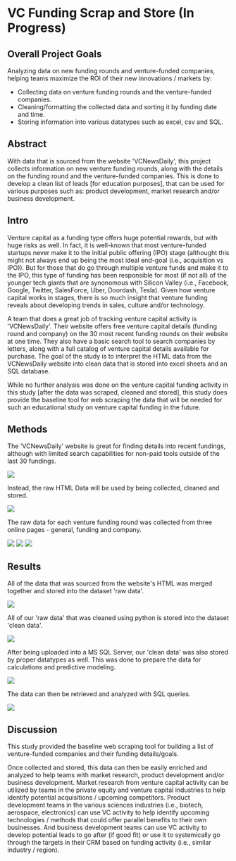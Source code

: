 # VC Funding Scrap and Store (In Progress)

## Overall Project Goals
Analyzing data on new funding rounds and venture-funded companies, helping teams maximize the ROI of their new innovations / markets by:
- Collecting data on venture funding rounds and the venture-funded companies.
- Cleaning/formatting the collected data and sorting it by funding date and time.
- Storing information into various datatypes such as excel, csv and SQL.

## Abstract
  With data that is sourced from the website 'VCNewsDaily', this project collects information on new venture funding rounds, along with the details on the funding round and the venture-funded companies. This is done to develop a clean list of leads [for education purposes], that can be used for various purposes such as: product development, market research and/or business development.

## Intro
  Venture capital as a funding type offers huge potential rewards, but with huge risks as well. In fact, it is well-known that most venture-funded startups never make it to the initial public offering (IPO) stage (althought this might not always end up being the most ideal end-goal (i.e., acquisition vs IPO)). But for those that do go through multiple venture funds and make it to the IPO, this type of funding has been responsible for most (if not all) of the younger tech giants that are synonomous with Silicon Valley (i.e., Facebook, Google, Twitter, SalesForce, Uber, Doordash, Tesla). Given how venture capital works in stages, there is so much insight that venture funding reveals about developing trends in sales, culture and/or technology.
  
  A team that does a great job of tracking venture capital activity is 'VCNewsDaily'. Their website offers free venture capital details (funding round and company) on the 30 most recent funding rounds on their website at one time. They also have a basic search tool to search companies by letters, along with a full catalog of venture capital details available for purchase. The goal of the study is to interpret the HTML data from the VCNewsDaily website into clean data that is stored into excel sheets and an SQL database.
  
  While no further analysis was done on the venture capital funding activity in this study [after the data was scraped, cleaned and stored], this study does provide the baseline tool for web scraping the data that will be needed for such an educational study on venture capital funding in the future.

## Methods
The 'VCNewsDaily' website is great for finding details into recent fundings, although with limited search capabilities for non-paid tools outside of the last 30 fundings.

![](images/VCNewsDaily%20-%20Website%20Sample.PNG)

Instead, the raw HTML Data will be used by being collected, cleaned and stored.

![](images/VCNewsDaily%20-%20Website%20HTML%20Sample.PNG)

The raw data for each venture funding round was collected from three online pages - general, funding and company.

![](images/VCNewsDaily%20Data%20-%20Overview.PNG)
![](images/VCNewsDaily%20Data%20-%20Funding.PNG)
![](images/VCNewsDaily%20Data%20-%20Company.PNG)

## Results

All of the data that was sourced from the website's HTML was merged together and stored into the dataset 'raw data'.

![](images/VCNewsDaily%20Data%20-%20Raw.PNG)

All of our 'raw data' that was cleaned using python is stored into the dataset 'clean data'.
  
![](images/VCNewsDaily%20Data%20-%20Clean.PNG)

After being uploaded into a MS SQL Server, our 'clean data' was also stored by proper datatypes as well. This was done to prepare the data for calculations and predictive modeling.

![](images/VCNewsDaily%20Data%20-%20SQL%20Table.PNG)

The data can then be retrieved and analyzed with SQL queries.

![](images/VCNewsDaily%20Data%20-%20SQL.PNG)

## Discussion
  This study provided the baseline web scraping tool for building a list of venture-funded companies and their funding details/goals.
  
  Once collected and stored, this data can then be easily enriched and analyzed to help teams with market research, product development and/or business development. Market research from venture capital activity can be utilized by teams in the private equity and venture capital industries to help identify potential acquisitions / upcoming competitors. Product development teams in the various sciences industries (i.e., biotech, aerospace, electronics) can use VC activity to help identify upcoming technologies / methods that could offer parallel benefits to their own businesses. And business development teams can use VC activity to develop potential leads to go after (if good fit) or use it to systemically go through the targets in their CRM based on funding activity (i.e., similar industry / region).
